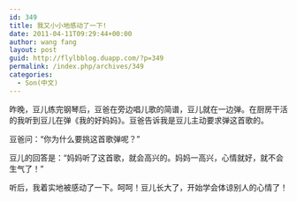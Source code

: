 ```yaml
---
id: 349
title: 我又小小地感动了一下!
date: 2011-04-11T09:29:44+00:00
author: wang fang
layout: post
guid: http://flylbblog.duapp.com/?p=349
permalink: /index.php/archives/349
categories:
  - Son(中文)
---
```

昨晚，豆儿练完钢琴后，豆爸在旁边唱儿歌的简谱，豆儿就在一边弹。在厨房干活的我听到豆儿在弹《我的好妈妈》。豆爸告诉我是豆儿主动要求弹这首歌的。

豆爸问：“你为什么要挑这首歌弹呢？”

豆儿的回答是：“妈妈听了这首歌，就会高兴的。妈妈一高兴，心情就好，就不会生气了！”

听后，我着实地被感动了一下。呵呵！豆儿长大了，开始学会体谅别人的心情了！